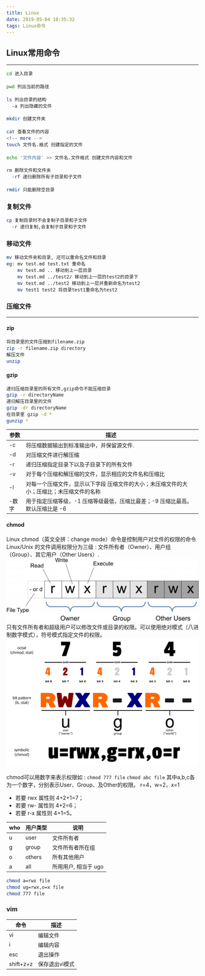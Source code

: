 ```yaml
---
title: Linux
date: 2019-05-04 18:35:32
tags: Linux命令
---
```

## Linux常用命令
---
```bash
cd 进入目录

pwd 列出当前的路径

ls 列出目录的结构
  -a 列出隐藏的文件

mkdir 创建文件夹

cat 查看文件的内容
<!-- more -->
touch 文件名.格式 创建指定的文件

echo '文件内容' >> 文件名.文件格式 创建文件内容和文件

rm 删除文件和文件夹
  -rf 递归删除所有子目录和子文件

rmdir 只能删除空目录
```
### 复制文件
```sh
cp 复制目录时不会复制子目录和子文件
  -r 递归复制,会复制子目录和子文件
```
### 移动文件
```sh
mv 移动文件夹和目录, 还可以重命名文件和目录
eg: mv test.md test.txt 重命名
    mv test.md .. 移动到上一层目录
    mv test.md ../test2/ 移动到上一层的test2的目录下
    mv test.md ../test2 移动到上一层并重新命名为test2
    mv test1 test2 将目录test1重命名为test2
```

### 压缩文件
---
#### zip
```sh
将目录里的文件压缩到filename.zip
zip -r filename.zip directory
解压文件
unzip
```

#### gzip
```sh
递归压缩目录里的所有文件,gzip命令不能压缩目录
gzip -r directoryName 
递归解压目录里的文件
gzip -dr directoryName
在目录里 gzip -d *
gunzip *
```
| 参数 | 描述 |
| -- | -- |
| -c | 将压缩数据输出到标准输出中，并保留源文件. |
| -d | 对压缩文件进行解压缩 |
| -r | 递归压缩指定目录下以及子目录下的所有文件 |
| -v | 对于每个压缩和解压缩的文件，显示相应的文件名和压缩比 |
| -l | 对每一个压缩文件，显示以下字段 压缩文件的大小；未压缩文件的大小；压缩比；未压缩文件的名称|
| -数字 |	用于指定压缩等级，-1 压缩等级最低，压缩比最差；-9 压缩比最高。默认压缩比是 -6 |

#### chmod
Linux chmod（英文全拼：change mode）命令是控制用户对文件的权限的命令
Linux/Unix 的文件调用权限分为三级 : 文件所有者（Owner）、用户组（Group）、其它用户（Other Users）.
![1](./linux/1.jpg)
只有文件所有者和超级用户可以修改文件或目录的权限。可以使用绝对模式（八进制数字模式），符号模式指定文件的权限。
![2](./linux/2.png)

chmod可以用数字来表示权限如 :
`chmod 777 file`
`chmod abc file`
其中a,b,c各为一个数字，分别表示User、Group、及Other的权限。
r=4，w=2，x=1
- 若要 rwx 属性则 4+2+1=7；
- 若要 rw- 属性则 4+2=6；
- 若要 r-x 属性则 4+1=5。

| who | 用户类型 | 说明 |
| --- | ------- | --- |
| u	  | user	  | 文件所有者 |
| g	  | group	  | 文件所有者所在组 |
| o	  | others	| 所有其他用户     |
| a	  | all	    | 所用用户, 相当于 ugo |

```bash
chmod a=rwx file
chmod ug=rwx,o=x file
chmod 777 file
```

### vim

| 命令 | 描述 |
| -- | -- |
| vi | 编辑文件 |
| i | 编辑内容 |
| esc | 退出操作 |
| shift+z+z | 保存退出vi模式|
